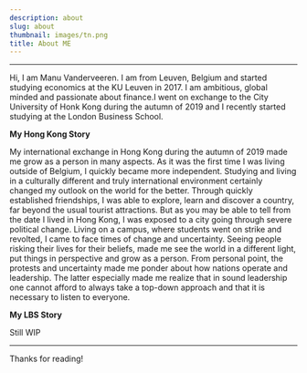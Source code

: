 ```yaml
---
description: about
slug: about
thumbnail: images/tn.png
title: About ME
---
```


---------------------------

Hi, I am Manu Vanderveeren. I am from Leuven, Belgium and started studying economics at the KU Leuven in 2017. I am ambitious, global minded and passionate about finance.I went on exchange to the City University of Honk Kong during the autumn of 2019 and I recently started studying at the London Business School.

**My Hong Kong Story**

My international exchange in Hong Kong during the autumn of 2019 made me grow as a person in many aspects. 
As it was the first time I was living outside of Belgium, I quickly became more independent. Studying and living in a culturally different and truly international environment certainly changed my outlook on the world for the better. Through quickly established friendships, I was able to explore, learn and discover a country, far beyond the usual tourist attractions.
But as you may be able to tell from the date I lived in Hong Kong, I was exposed to a city going through severe political change. Living on a campus, where students went on strike and revolted, I came to face times of change and uncertainty. Seeing people risking their lives for their beliefs, made me see the world in a different light, put things in perspective and grow as a person. From personal point, the protests and uncertainty made me ponder about how nations operate and leadership. The latter especially made me realize that in sound leadership one cannot afford to always take a top-down approach and that it is necessary to listen to everyone.

**My LBS Story**

Still WIP

---------------------------

Thanks for reading!